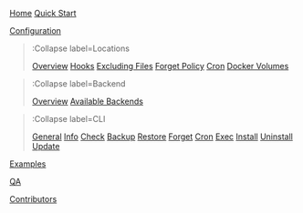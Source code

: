 [Home](/)
[Quick Start](/quick)
<!-- [Installation](/installation) -->
[Configuration](/config)

> :Collapse label=Locations
>
> [Overview](/location/overview)
> [Hooks](/location/hooks)
> [Excluding Files](/location/exclude)
> [Forget Policy](/location/forget)
> [Cron](/location/cron)
> [Docker Volumes](/location/docker)

> :Collapse label=Backend
>
> [Overview](/backend/overview)
> [Available Backends](/backend/available)

> :Collapse label=CLI
>
> [General](/cli/general)
> [Info](/cli/info)
> [Check](/cli/check)
> [Backup](/cli/backup)
> [Restore](/cli/restore)
> [Forget](/cli/forget)
> [Cron](/cli/cron)
> [Exec](/cli/exec)
> [Install](/cli/install)
> [Uninstall](/cli/uninstall)
> [Update](/cli/update)

[Examples](/examples)

[QA](/qa)

[Contributors](/contrib)
